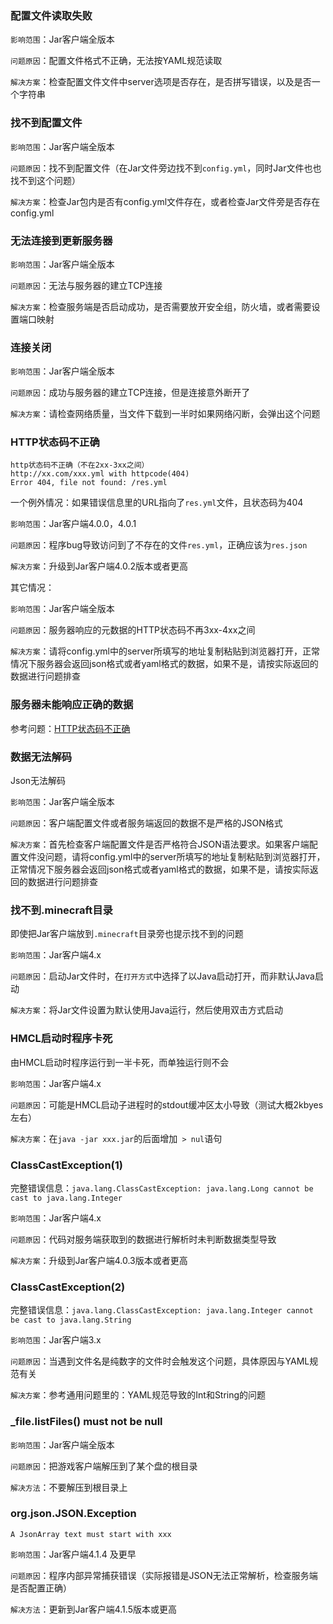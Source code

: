 ### 配置文件读取失败

`影响范围`：Jar客户端全版本

`问题原因`：配置文件格式不正确，无法按YAML规范读取

`解决方案`：检查配置文件文件中server选项是否存在，是否拼写错误，以及是否一个字符串

### 找不到配置文件

`影响范围`：Jar客户端全版本

`问题原因`：找不到配置文件（在Jar文件旁边找不到`config.yml`，同时Jar文件也也找不到这个问题）

`解决方案`：检查Jar包内是否有config.yml文件存在，或者检查Jar文件旁是否存在config.yml

### 无法连接到更新服务器

`影响范围`：Jar客户端全版本

`问题原因`：无法与服务器的建立TCP连接

`解决方案`：检查服务端是否启动成功，是否需要放开安全组，防火墙，或者需要设置端口映射

### 连接关闭

`影响范围`：Jar客户端全版本

`问题原因`：成功与服务器的建立TCP连接，但是连接意外断开了

`解决方案`：请检查网络质量，当文件下载到一半时如果网络闪断，会弹出这个问题

### HTTP状态码不正确

```
http状态码不正确（不在2xx-3xx之间）
http://xx.com/xxx.yml with httpcode(404)
Error 404, file not found: /res.yml
```

一个例外情况：如果错误信息里的URL指向了`res.yml`文件，且状态码为404

`影响范围`：Jar客户端4.0.0，4.0.1

`问题原因`：程序bug导致访问到了不存在的文件`res.yml`，正确应该为`res.json`

`解决方案`：升级到Jar客户端4.0.2版本或者更高

其它情况：

`影响范围`：Jar客户端全版本

`问题原因`：服务器响应的元数据的HTTP状态码不再3xx-4xx之间

`解决方案`：请将config.yml中的server所填写的地址复制粘贴到浏览器打开，正常情况下服务器会返回json格式或者yaml格式的数据，如果不是，请按实际返回的数据进行问题排查

### 服务器未能响应正确的数据

参考问题：[HTTP状态码不正确](#HTTP状态码不正确)

### 数据无法解码

Json无法解码

`影响范围`：Jar客户端全版本

`问题原因`：客户端配置文件或者服务端返回的数据不是严格的JSON格式

`解决方案`：首先检查客户端配置文件是否严格符合JSON语法要求。如果客户端配置文件没问题，请将config.yml中的server所填写的地址复制粘贴到浏览器打开，正常情况下服务器会返回json格式或者yaml格式的数据，如果不是，请按实际返回的数据进行问题排查

### 找不到.minecraft目录

即使把Jar客户端放到`.minecraft`目录旁也提示找不到的问题

`影响范围`：Jar客户端4.x

`问题原因`：启动Jar文件时，在`打开方式`中选择了以Java启动打开，而非默认Java启动

`解决方案`：将Jar文件设置为默认使用Java运行，然后使用双击方式启动

### HMCL启动时程序卡死

由HMCL启动时程序运行到一半卡死，而单独运行则不会

`影响范围`：Jar客户端4.x

`问题原因`：可能是HMCL启动子进程时的stdout缓冲区太小导致（测试大概2kbyes左右）

`解决方案`：在`java -jar xxx.jar`的后面增加` > nul`语句

### ClassCastException(1)

完整错误信息：`java.lang.ClassCastException: java.lang.Long cannot be cast to java.lang.Integer`

`影响范围`：Jar客户端4.x

`问题原因`：代码对服务端获取到的数据进行解析时未判断数据类型导致

`解决方案`：升级到Jar客户端4.0.3版本或者更高

### ClassCastException(2)

完整错误信息：`java.lang.ClassCastException: java.lang.Integer cannot be cast to java.lang.String`

`影响范围`：Jar客户端3.x

`问题原因`：当遇到文件名是纯数字的文件时会触发这个问题，具体原因与YAML规范有关

`解决方案`：参考通用问题里的：YAML规范导致的Int和String的问题

### _file.listFiles() must not be null

`影响范围`：Jar客户端全版本

`问题原因`：把游戏客户端解压到了某个盘的根目录

`解决方法`：不要解压到根目录上

### org.json.JSON.Exception

`A JsonArray text must start with xxx`

`影响范围`：Jar客户端4.1.4 及更早

`问题原因`：程序内部异常捕获错误（实际报错是JSON无法正常解析，检查服务端是否配置正确）

`解决方法`：更新到Jar客户端4.1.5版本或更高
